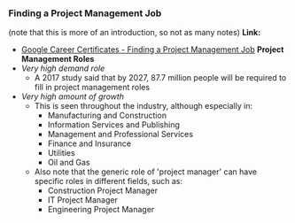 ### Finding a Project Management Job
(note that this is more of an introduction, so not as many notes)
**Link:**
- [Google Career Certificates - Finding a Project Management Job](https://youtu.be/y7LDaaFeNn4)
**Project Management Roles**
- *Very high demand role*
	- A 2017 study said that by 2027, 87.7 million people will be required to fill in project management roles
- *Very high amount of growth*
	- This is seen throughout the industry, although especially in:
		- Manufacturing and Construction
		- Information Services and Publishing
		- Management and Professional Services
		- Finance and Insurance
		- Utilities
		- Oil and Gas
	- Also note that the generic role of 'project manager' can have specific roles in different fields, such as:
		- Construction Project Manager
		- IT Project Manager
		- Engineering Project Manager